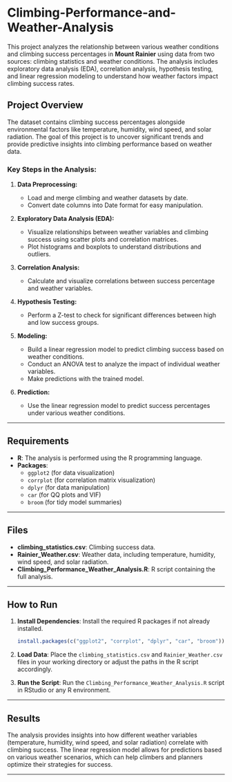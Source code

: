 # Climbing-Performance-and-Weather-Analysis

This project analyzes the relationship between various weather conditions and climbing success percentages in **Mount Rainier** using data from two sources: climbing statistics and weather conditions. The analysis includes exploratory data analysis (EDA), correlation analysis, hypothesis testing, and linear regression modeling to understand how weather factors impact climbing success rates.

## Project Overview

The dataset contains climbing success percentages alongside environmental factors like temperature, humidity, wind speed, and solar radiation. The goal of this project is to uncover significant trends and provide predictive insights into climbing performance based on weather data.

### Key Steps in the Analysis:

1. **Data Preprocessing:**
   - Load and merge climbing and weather datasets by date.
   - Convert date columns into Date format for easy manipulation.

2. **Exploratory Data Analysis (EDA):**
   - Visualize relationships between weather variables and climbing success using scatter plots and correlation matrices.
   - Plot histograms and boxplots to understand distributions and outliers.

3. **Correlation Analysis:**
   - Calculate and visualize correlations between success percentage and weather variables.

4. **Hypothesis Testing:**
   - Perform a Z-test to check for significant differences between high and low success groups.

5. **Modeling:**
   - Build a linear regression model to predict climbing success based on weather conditions.
   - Conduct an ANOVA test to analyze the impact of individual weather variables.
   - Make predictions with the trained model.

6. **Prediction:**
   - Use the linear regression model to predict success percentages under various weather conditions.

---

## Requirements

- **R**: The analysis is performed using the R programming language.
- **Packages**: 
  - `ggplot2` (for data visualization)
  - `corrplot` (for correlation matrix visualization)
  - `dplyr` (for data manipulation)
  - `car` (for QQ plots and VIF)
  - `broom` (for tidy model summaries)

---

## Files

- **climbing_statistics.csv**: Climbing success data.
- **Rainier_Weather.csv**: Weather data, including temperature, humidity, wind speed, and solar radiation.
- **Climbing_Performance_Weather_Analysis.R**: R script containing the full analysis.

---

## How to Run

1. **Install Dependencies**: Install the required R packages if not already installed.
    ```r
    install.packages(c("ggplot2", "corrplot", "dplyr", "car", "broom"))
    ```

2. **Load Data**: Place the `climbing_statistics.csv` and `Rainier_Weather.csv` files in your working directory or adjust the paths in the R script accordingly.

3. **Run the Script**: Run the `Climbing_Performance_Weather_Analysis.R` script in RStudio or any R environment.

---

## Results

The analysis provides insights into how different weather variables (temperature, humidity, wind speed, and solar radiation) correlate with climbing success. The linear regression model allows for predictions based on various weather scenarios, which can help climbers and planners optimize their strategies for success.

---

